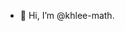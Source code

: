- 👋 Hi, I’m @khlee-math.

<!---
khlee-math/khlee-math is a ✨ special ✨ repository because its `README.md` (this file) appears on your GitHub profile.
You can click the Preview link to take a look at your changes.
--->
